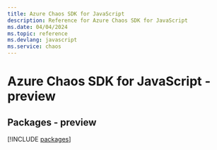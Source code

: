 ```yaml
---
title: Azure Chaos SDK for JavaScript
description: Reference for Azure Chaos SDK for JavaScript
ms.date: 04/04/2024
ms.topic: reference
ms.devlang: javascript
ms.service: chaos
---
```

# Azure Chaos SDK for JavaScript - preview
## Packages - preview
[!INCLUDE [packages](chaos-index.md)]